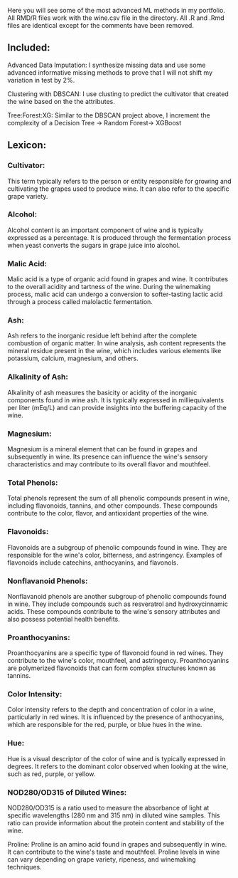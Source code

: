 Here you will see some of the most advanced ML methods in my portfolio.  All RMD/R files work with the wine.csv file in the directory.  All .R and .Rmd files are identical except for the comments have been removed.  

## Included:

  Advanced Data Imputation: I synthesize missing data and use some advanced informative missing methods to prove that I will not shift my variation in test by 2%.  
  
  Clustering with DBSCAN: I use clusting to predict the cultivator that created the wine based on the the attributes.
  
  Tree:Forest:XG: Similar to the DBSCAN project above, I increment the complexity of a Decision Tree -> Random Forest-> XGBoost



## Lexicon:
### Cultivator: 
This term typically refers to the person or entity responsible for growing and cultivating the grapes used to produce wine. It can also refer to the specific grape variety.

### Alcohol: 
Alcohol content is an important component of wine and is typically expressed as a percentage. It is produced through the fermentation process when yeast converts the sugars in grape juice into alcohol.

### Malic Acid: 
Malic acid is a type of organic acid found in grapes and wine. It contributes to the overall acidity and tartness of the wine. During the winemaking process, malic acid can undergo a conversion to softer-tasting lactic acid through a process called malolactic fermentation.

### Ash: 
Ash refers to the inorganic residue left behind after the complete combustion of organic matter. In wine analysis, ash content represents the mineral residue present in the wine, which includes various elements like potassium, calcium, magnesium, and others.

### Alkalinity of Ash: 
Alkalinity of ash measures the basicity or acidity of the inorganic components found in wine ash. It is typically expressed in milliequivalents per liter (mEq/L) and can provide insights into the buffering capacity of the wine.

### Magnesium: 
Magnesium is a mineral element that can be found in grapes and subsequently in wine. Its presence can influence the wine's sensory characteristics and may contribute to its overall flavor and mouthfeel.

### Total Phenols: 
Total phenols represent the sum of all phenolic compounds present in wine, including flavonoids, tannins, and other compounds. These compounds contribute to the color, flavor, and antioxidant properties of the wine.

### Flavonoids: 
Flavonoids are a subgroup of phenolic compounds found in wine. They are responsible for the wine's color, bitterness, and astringency. Examples of flavonoids include catechins, anthocyanins, and flavonols.

### Nonflavanoid Phenols: 
Nonflavanoid phenols are another subgroup of phenolic compounds found in wine. They include compounds such as resveratrol and hydroxycinnamic acids. These compounds contribute to the wine's sensory attributes and also possess potential health benefits.

### Proanthocyanins: 
Proanthocyanins are a specific type of flavonoid found in red wines. They contribute to the wine's color, mouthfeel, and astringency. Proanthocyanins are polymerized flavonoids that can form complex structures known as tannins.

### Color Intensity: 
Color intensity refers to the depth and concentration of color in a wine, particularly in red wines. It is influenced by the presence of anthocyanins, which are responsible for the red, purple, or blue hues in the wine.

### Hue: 
Hue is a visual descriptor of the color of wine and is typically expressed in degrees. It refers to the dominant color observed when looking at the wine, such as red, purple, or yellow.

### NOD280/OD315 of Diluted Wines: 
NOD280/OD315 is a ratio used to measure the absorbance of light at specific wavelengths (280 nm and 315 nm) in diluted wine samples. This ratio can provide information about the protein content and stability of the wine.

Proline: Proline is an amino acid found in grapes and subsequently in wine. It can contribute to the wine's taste and mouthfeel. Proline levels in wine can vary depending on grape variety, ripeness, and winemaking techniques.
